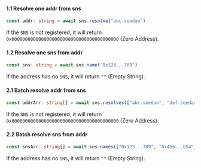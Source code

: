 #### 1.1 Resolve one addr from sns

```typescript
const addr: string = await sns.resolve("abc.seedao")
```

If the `SNS` is not registered, it will return `0x0000000000000000000000000000000000000000` (Zero Address).

#### 1.2 Resolve one sns from addr

```typescript
const sns: string = await sns.name("0x123...789")
```

If the address has no `SNS`, it will return `""` (Empty String).

#### 2.1 Batch resolve addr from sns

```typescript
const addrArr: string[] = await sns.resolves(["abc.seedao", "def.seedao"]);
```

If the `SNS` is not registered, it will return `0x0000000000000000000000000000000000000000` (Zero Address).

#### 2.2 Batch resolve sns from addr

```typescript
const snsArr: string[] = await sns.names(["0x123...789", "0x456...654"]);
```

If the address has no `SNS`, it will return `""` (Empty String).
